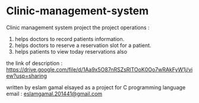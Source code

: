 # Clinic-management-system
Clinic management system project
the project operations :
1. helps doctors to record patients information.
2. helps doctors to reserve a reservation slot for a patient.
3. helps patients to view today reservations also

the link of description : https://drive.google.com/file/d/1Aa9x5O87nRSZsRlTOoK0Oo7wRAkFyW1j/view?usp=sharing

written by eslam gamal elsayed as a project for C programming language
email : eslamgamal.201441@gmail.com



